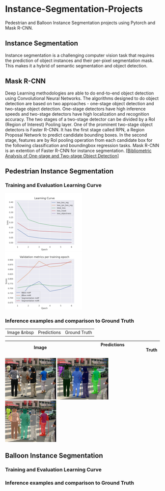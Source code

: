 # Instance-Segmentation-Projects
Pedestrian and Balloon Instance Segmentation projects using Pytorch and Mask R-CNN.

## Instance Segmentation
Instance segmentation is a challenging computer vision task that requires the prediction of object instances and their per-pixel segmentation mask. This makes it a hybrid of semantic segmentation and object detection.

## Mask R-CNN
Deep Learning methodologies are able to do end-to-end object detection using Convolutional Neural Networks. The algorithms designed to do object detection are based on two approaches - one-stage object detection and two-stage object detection. One-stage detectors have high inference speeds and two-stage detectors have high localization and recognition accuracy. The two stages of a two-stage detector can be divided by a RoI (Region of Interest) Pooling layer. One of the prominent two-stage object detectors is Faster R-CNN. It has the first stage called RPN, a Region Proposal Network to predict candidate bounding boxes. In the second stage, features are by RoI pooling operation from each candidate box for the following classification and boundingbox regression tasks. Mask R-CNN is an extention of Faster R-CNN for instance segmentation. 
[[Bibliometric Analysis of One-stage and Two-stage Object Detection]](https://digitalcommons.unl.edu/libphilprac/4910/)

## Pedestrian Instance Segmentation

### Training and Evaluation Learning Curve
<p float="left">
  <img src="https://github.com/NickKaparinos/Instance-Segmentation-Projects/blob/master/images/Pedestrian_learning_curve.jpg" width="49.7%" /> 
  <img src="https://github.com/NickKaparinos/Instance-Segmentation-Projects/blob/master/images/Pedestrian_validation_metrics.jpg" width="49.7%" />
</p>

### Inference examples and comparison to Ground Truth

||||
|:---:|:---:|:---:|
| Image &nbsp | Predictions | Ground Truth |





|&nbsp;&nbsp;&nbsp;&nbsp;&nbsp;&nbsp;&nbsp;&nbsp;&nbsp;&nbsp;&nbsp;&nbsp;&nbsp;&nbsp;&nbsp;&nbsp;&nbsp;&nbsp;&nbsp;&nbsp;&nbsp;&nbsp;&nbsp;Image&nbsp;&nbsp;&nbsp;&nbsp;&nbsp;&nbsp;&nbsp;&nbsp;&nbsp;&nbsp;&nbsp;&nbsp;&nbsp;&nbsp;&nbsp;&nbsp;&nbsp;&nbsp;&nbsp;&nbsp;&nbsp;&nbsp;&nbsp;|&nbsp;&nbsp;&nbsp;&nbsp;&nbsp;&nbsp;&nbsp;&nbsp;&nbsp;&nbsp;&nbsp;&nbsp;&nbsp;&nbsp;&nbsp;&nbsp;&nbsp;&nbsp;&nbsp;&nbsp;Predictions&nbsp;&nbsp;&nbsp;&nbsp;&nbsp;&nbsp;&nbsp;&nbsp;&nbsp;&nbsp; &nbsp;&nbsp;&nbsp;&nbsp;&nbsp;&nbsp;|&nbsp;&nbsp;&nbsp;&nbsp;&nbsp;&nbsp;&nbsp;&nbsp;&nbsp;&nbsp;&nbsp;&nbsp;&nbsp;&nbsp;&nbsp;&nbsp;&nbsp;&nbsp;&nbsp;Ground Truth&nbsp;&nbsp;&nbsp;&nbsp;&nbsp;&nbsp;&nbsp;&nbsp;&nbsp;&nbsp;&nbsp;&nbsp;&nbsp;|
|:---------------------------:|:---:|:---:|


<p float="left">
  <img src="https://github.com/NickKaparinos/Instance-Segmentation-Projects/blob/master/images/Pedestrian_image_1.jpg" width="32.9%" /> 
  <img src="https://github.com/NickKaparinos/Instance-Segmentation-Projects/blob/master/images/Pedestrian_image_1_segmentation.jpg" width="32.9%" />
  <img src="https://github.com/NickKaparinos/Instance-Segmentation-Projects/blob/master/images/Pedestrian_image_1_ground_truth_segmentation.jpg" width="32.9%" />
</p>




## Balloon Instance Segmentation
### Training and Evaluation Learning Curve
### Inference examples and comparison to Ground Truth

